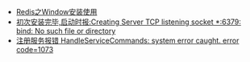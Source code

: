 - [Redis之Window安装使用](https://www.cnblogs.com/joyet/p/6103041.html)
- [初次安装完毕,启动时报:Creating Server TCP listening socket *:6379: bind: No such file or directory](http://blog.csdn.net/fengzhihen2007/article/details/52211048)
- [注册服务报错 HandleServiceCommands: system error caught. error code=1073](http://blog.sina.com.cn/s/blog_951f9ebb0102wouk.html)
